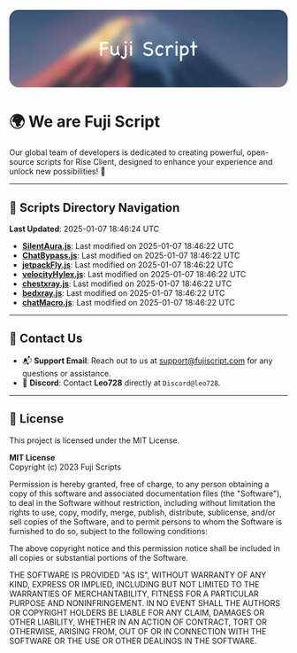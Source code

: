 ![Banner](.github/b.webp)

# 🌍 **We are Fuji Script**

Our global team of developers is dedicated to creating powerful, open-source scripts for Rise Client, designed to enhance your experience and unlock new possibilities! 🌟

---
<!-- SCRIPTS_NAVIGATION_START -->
## 📂 **Scripts Directory Navigation**

**Last Updated**: 2025-01-07 18:46:24 UTC

- **[SilentAura.js](scripts/SilentAura.js)**: Last modified on 2025-01-07 18:46:22 UTC
- **[ChatBypass.js](scripts/ChatBypass.js)**: Last modified on 2025-01-07 18:46:22 UTC
- **[jetpackFly.js](scripts/jetpackFly.js)**: Last modified on 2025-01-07 18:46:22 UTC
- **[velocityHylex.js](scripts/velocityHylex.js)**: Last modified on 2025-01-07 18:46:22 UTC
- **[chestxray.js](scripts/chestxray.js)**: Last modified on 2025-01-07 18:46:22 UTC
- **[bedxray.js](scripts/bedxray.js)**: Last modified on 2025-01-07 18:46:22 UTC
- **[chatMacro.js](scripts/chatMacro.js)**: Last modified on 2025-01-07 18:46:22 UTC

<!-- SCRIPTS_NAVIGATION_END -->

---

## 💬 **Contact Us**  
- 📬 **Support Email**: Reach out to us at [support@fujiscript.com](mailto:support@fujiscript.com) for any questions or assistance.  
- 💬 **Discord**: Contact **Leo728** directly at `Discord@leo728`.

---

## 📜 **License**

This project is licensed under the MIT License.  

**MIT License**  
Copyright (c) 2023 Fuji Scripts  

Permission is hereby granted, free of charge, to any person obtaining a copy of this software and associated documentation files (the "Software"), to deal in the Software without restriction, including without limitation the rights to use, copy, modify, merge, publish, distribute, sublicense, and/or sell copies of the Software, and to permit persons to whom the Software is furnished to do so, subject to the following conditions:  

The above copyright notice and this permission notice shall be included in all copies or substantial portions of the Software.  

THE SOFTWARE IS PROVIDED "AS IS", WITHOUT WARRANTY OF ANY KIND, EXPRESS OR IMPLIED, INCLUDING BUT NOT LIMITED TO THE WARRANTIES OF MERCHANTABILITY, FITNESS FOR A PARTICULAR PURPOSE AND NONINFRINGEMENT. IN NO EVENT SHALL THE AUTHORS OR COPYRIGHT HOLDERS BE LIABLE FOR ANY CLAIM, DAMAGES OR OTHER LIABILITY, WHETHER IN AN ACTION OF CONTRACT, TORT OR OTHERWISE, ARISING FROM, OUT OF OR IN CONNECTION WITH THE SOFTWARE OR THE USE OR OTHER DEALINGS IN THE SOFTWARE.  
